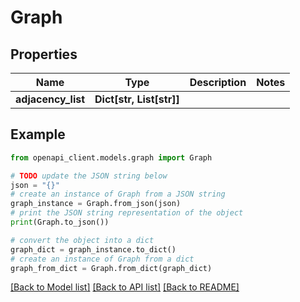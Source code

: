 # Graph


## Properties

Name | Type | Description | Notes
------------ | ------------- | ------------- | -------------
**adjacency_list** | **Dict[str, List[str]]** |  | 

## Example

```python
from openapi_client.models.graph import Graph

# TODO update the JSON string below
json = "{}"
# create an instance of Graph from a JSON string
graph_instance = Graph.from_json(json)
# print the JSON string representation of the object
print(Graph.to_json())

# convert the object into a dict
graph_dict = graph_instance.to_dict()
# create an instance of Graph from a dict
graph_from_dict = Graph.from_dict(graph_dict)
```
[[Back to Model list]](../README.md#documentation-for-models) [[Back to API list]](../README.md#documentation-for-api-endpoints) [[Back to README]](../README.md)


